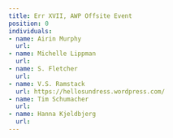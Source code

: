 ```yaml
---
title: Err XVII, AWP Offsite Event
position: 0
individuals:
- name: Airin Murphy
  url: 
- name: Michelle Lippman
  url: 
- name: S. Fletcher
  url: 
- name: V.S. Ramstack
  url: https://hellosundress.wordpress.com/
- name: Tim Schumacher
  url: 
- name: Hanna Kjeldbjerg
  url: 
---
```


